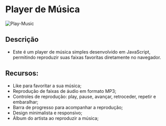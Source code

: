 # Player de Música

![Play-Music](/Player%20de%20Música.jpeg)

## Descrição 

- Este é um player de música simples desenvolvido em JavaScript, permitindo reproduzir suas faixas favoritas diretamente no navegador.

## Recursos:

- Like para favoritar a sua música;
- Reprodução de faixas de áudio em formato MP3;
- Controles de reprodução: play, pause, avançar, retroceder, repetir e embaralhar;
- Barra de progresso para acompanhar a reprodução;
- Design minimalista e responsivo;
- Álbum do artista ao reproduzir a música;

